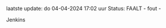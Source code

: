 laatste update: 
do 04-04-2024 17:02   uur 
Status: FAALT - fout - 
<div class="service R">Jenkins</div>